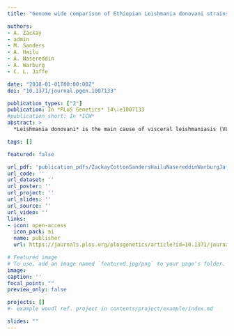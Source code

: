 ```yaml
---
title: "Genome wide comparison of Ethiopian Leishmania donovani strains reveals differences potentially related to parasite survival"

authors:
- A. Zackay
- admin
- M. Sanders
- A. Hailu
- A. Nasereddin
- A. Warburg
- C. L. Jaffe

date: "2018-01-01T00:00:00Z"
doi: "10.1371/journal.pgen.1007133"

publication_types: ["2"]
publication: In *PLoS Genetics* 14\:e1007133
#publication_short: In *ICW*
abstract: >
  *Leishmania donovani* is the main cause of visceral leishmaniasis (VL) in East Africa. Differences between northern Ethiopia/Sudan (NE) and southern Ethiopia (SE) in ecology, vectors, and patient sensitivity to drug treatment have been described, however the relationship between differences in parasite genotype between these two foci and phenotype is unknown. Whole genomic sequencing (WGS) was carried out for 41 *L. donovani* strains and clones from VL and VL/HIV co-infected patients in NE (n = 28) and SE (n = 13). Chromosome aneuploidy was observed in all parasites examined with each isolate exhibiting a unique karyotype. Differences in chromosome ploidy or karyotype were not correlated with the geographic origin of the parasites. However, correlation between single nucleotide polymorphism (SNP) and geographic origin was seen for 38/41 isolates, separating the NE and SE parasites into two large groups. SNP restricted to NE and SE groups were associated with genes involved in viability and parasite resistance to drugs. Unique copy number variation (CNV) were also associated with NE and SE parasites, respectively. One striking example is the folate transporter (FT) family genes (LdBPK_100390, LdBPK_100400 and LdBPK_100410) on chromosome 10 that are single copy in all 13 SE isolates, but either double copy or higher in 39/41 NE isolates (copy number 2-4). High copy number (= 4) was also found for one Sudanese strain examined. This was confirmed by quantitative polymerase chain reaction for LdBPK_100400, the *L. donovani* FT1 transporter homolog. Good correlation (p = 0.005) between FT copy number and resistance to methotrexate (0.5 mg/ml MTX) was also observed with the haploid SE strains examined showing higher viability than the NE strains at this concentration. Our results emphasize the advantages of whole genome analysis to shed light on vital parasite processes in *Leishmania*.

tags: []

featured: false

url_pdf: 'publication_pdfs/ZackayCottonSandersHailuNasereddinWarburgJaffe_2018_GenomeWideComparisonOfEthiopianLeishmaniaDonovani__PLoSGenetics.pdf'
url_code: ''
url_dataset: ''
url_poster: ''
url_project: ''
url_slides: ''
url_source: ''
url_video: ''
links:
- icon: open-access
  icon_pack: ai
  name: publisher
  url: https://journals.plos.org/plosgenetics/article?id=10.1371/journal.pgen.1007133

# Featured image
# To use, add an image named `featured.jpg/png` to your page's folder.
image:
caption: ''
focal_point: ""
preview_only: false

projects: []
#- example woudl ref. project in contents/project/example/index.md

slides: ""
---
```

